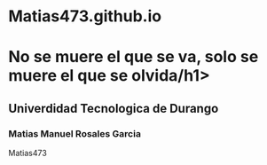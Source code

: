# Matias473.github.io
<html>
  <h1>No se muere el que se va, solo se muere el que se olvida/h1>
  <h2>Univerdidad Tecnologica de Durango</h2>
  <h3>Matias Manuel Rosales Garcia</h3>
</html>
Matias473
